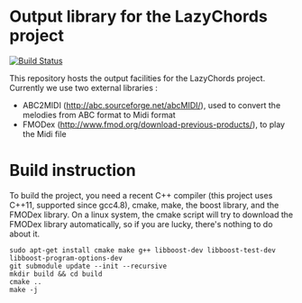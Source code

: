 # Output library for the LazyChords project
[![Build Status](https://travis-ci.org/lazychords/lazychords-output.svg?branch=master)](https://travis-ci.org/lazychords/lazychords-output)

This repository hosts the output facilities for the LazyChords project. Currently we use two external libraries :
* ABC2MIDI (http://abc.sourceforge.net/abcMIDI/), used to convert the melodies from ABC format to Midi format
* FMODex (http://www.fmod.org/download-previous-products/), to play the Midi file

# Build instruction

To build the project, you need a recent C++ compiler (this project uses C++11, supported since gcc4.8), cmake, make, the boost library, and the FMODex library. On a linux system, the cmake script will try to download the FMODex library automatically, so if you are lucky, there's nothing to do about it.

```
sudo apt-get install cmake make g++ libboost-dev libboost-test-dev libboost-program-options-dev
git submodule update --init --recursive
mkdir build && cd build
cmake ..
make -j
```
